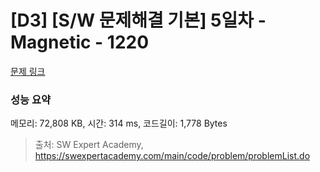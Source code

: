 # [D3] [S/W 문제해결 기본] 5일차 - Magnetic - 1220 

[문제 링크](https://swexpertacademy.com/main/code/problem/problemDetail.do?contestProbId=AV14hwZqABsCFAYD) 

### 성능 요약

메모리: 72,808 KB, 시간: 314 ms, 코드길이: 1,778 Bytes



> 출처: SW Expert Academy, https://swexpertacademy.com/main/code/problem/problemList.do